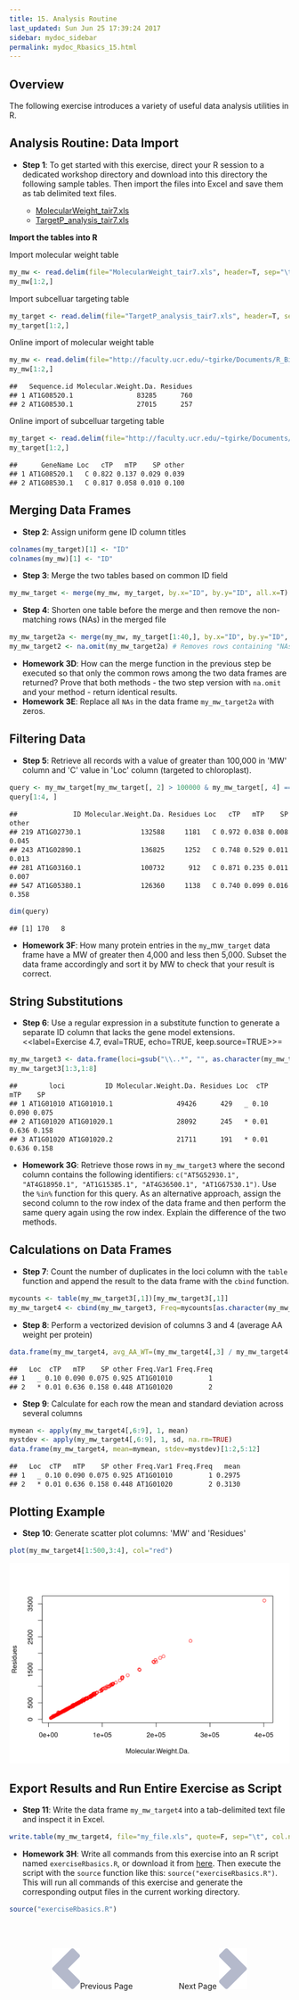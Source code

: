 ```yaml
---
title: 15. Analysis Routine
last_updated: Sun Jun 25 17:39:24 2017
sidebar: mydoc_sidebar
permalink: mydoc_Rbasics_15.html
---
```


## Overview

The following exercise introduces a variety of useful data analysis utilities in R. 

## Analysis Routine: Data Import

- __Step 1__: To get started with this exercise, direct your R session to a dedicated workshop directory and download into this directory the following sample tables. Then import the files into Excel and save them as tab delimited text files.

    - [MolecularWeight_tair7.xls](http://faculty.ucr.edu/~tgirke/Documents/R_BioCond/Samples/MolecularWeight_tair7.xls)
    - [TargetP_analysis_tair7.xls](http://faculty.ucr.edu/~tgirke/Documents/R_BioCond/Samples/TargetP_analysis_tair7.xls)

__Import the tables into R__

Import molecular weight table


```r
my_mw <- read.delim(file="MolecularWeight_tair7.xls", header=T, sep="\t") 
my_mw[1:2,]
```

Import subcelluar targeting table

```r
my_target <- read.delim(file="TargetP_analysis_tair7.xls", header=T, sep="\t") 
my_target[1:2,]
```

Online import of molecular weight table

```r
my_mw <- read.delim(file="http://faculty.ucr.edu/~tgirke/Documents/R_BioCond/Samples/MolecularWeight_tair7.xls", header=T, sep="\t") 
my_mw[1:2,]
```

```
##   Sequence.id Molecular.Weight.Da. Residues
## 1 AT1G08520.1                83285      760
## 2 AT1G08530.1                27015      257
```

Online import of subcelluar targeting table

```r
my_target <- read.delim(file="http://faculty.ucr.edu/~tgirke/Documents/R_BioCond/Samples/TargetP_analysis_tair7.xls", header=T, sep="\t") 
my_target[1:2,]
```

```
##      GeneName Loc   cTP   mTP    SP other
## 1 AT1G08520.1   C 0.822 0.137 0.029 0.039
## 2 AT1G08530.1   C 0.817 0.058 0.010 0.100
```

## Merging Data Frames

- __Step 2__: Assign uniform gene ID column titles


```r
colnames(my_target)[1] <- "ID"
colnames(my_mw)[1] <- "ID" 
```

- __Step 3__: Merge the two tables based on common ID field


```r
my_mw_target <- merge(my_mw, my_target, by.x="ID", by.y="ID", all.x=T)
```

- __Step 4__: Shorten one table before the merge and then remove the non-matching rows (NAs) in the merged file


```r
my_mw_target2a <- merge(my_mw, my_target[1:40,], by.x="ID", by.y="ID", all.x=T)  # To remove non-matching rows, use the argument setting 'all=F'.
my_mw_target2 <- na.omit(my_mw_target2a) # Removes rows containing "NAs" (non-matching rows).
```

- __Homework 3D__: How can the merge function in the previous step be executed so that only the common rows among the two data frames are returned? Prove that both methods - the two step version with `na.omit` and your method - return identical results. 
- __Homework 3E__: Replace all `NAs` in the data frame `my_mw_target2a` with zeros.



## Filtering Data

- __Step 5__: Retrieve all records with a value of greater than 100,000 in 'MW' column and 'C' value in 'Loc' column (targeted to chloroplast).


```r
query <- my_mw_target[my_mw_target[, 2] > 100000 & my_mw_target[, 4] == "C", ] 
query[1:4, ]
```

```
##              ID Molecular.Weight.Da. Residues Loc   cTP   mTP    SP other
## 219 AT1G02730.1               132588     1181   C 0.972 0.038 0.008 0.045
## 243 AT1G02890.1               136825     1252   C 0.748 0.529 0.011 0.013
## 281 AT1G03160.1               100732      912   C 0.871 0.235 0.011 0.007
## 547 AT1G05380.1               126360     1138   C 0.740 0.099 0.016 0.358
```

```r
dim(query)
```

```
## [1] 170   8
```

- __Homework 3F__: How many protein entries in the `my`_mw`_target` data frame have a MW of greater then 4,000 and less then 5,000. Subset the data frame accordingly and sort it by MW to check that your result is correct.


## String Substitutions

- __Step 6__: Use a regular expression in a substitute function to generate a separate ID column that lacks the gene model extensions.
<<label=Exercise 4.7, eval=TRUE, echo=TRUE, keep.source=TRUE>>=


```r
my_mw_target3 <- data.frame(loci=gsub("\\..*", "", as.character(my_mw_target[,1]), perl = TRUE), my_mw_target)
my_mw_target3[1:3,1:8]
```

```
##        loci          ID Molecular.Weight.Da. Residues Loc  cTP   mTP    SP
## 1 AT1G01010 AT1G01010.1                49426      429   _ 0.10 0.090 0.075
## 2 AT1G01020 AT1G01020.1                28092      245   * 0.01 0.636 0.158
## 3 AT1G01020 AT1G01020.2                21711      191   * 0.01 0.636 0.158
```

- __Homework 3G__: Retrieve those rows in `my_mw_target3` where the second column contains the following identifiers: `c("AT5G52930.1", "AT4G18950.1", "AT1G15385.1", "AT4G36500.1", "AT1G67530.1")`. Use the `%in%` function for this query. As an alternative approach, assign the second column to the row index of the data frame and then perform the same query again using the row index. Explain the difference of the two methods.

## Calculations on Data Frames

- __Step 7__: Count the number of duplicates in the loci column with the `table` function and append the result to the data frame with the `cbind` function.


```r
mycounts <- table(my_mw_target3[,1])[my_mw_target3[,1]]
my_mw_target4 <- cbind(my_mw_target3, Freq=mycounts[as.character(my_mw_target3[,1])]) 
```

- __Step 8__: Perform a vectorized devision of columns 3 and 4 (average AA weight per protein)


```r
data.frame(my_mw_target4, avg_AA_WT=(my_mw_target4[,3] / my_mw_target4[,4]))[1:2,5:11] 
```

```
##   Loc  cTP   mTP    SP other Freq.Var1 Freq.Freq
## 1   _ 0.10 0.090 0.075 0.925 AT1G01010         1
## 2   * 0.01 0.636 0.158 0.448 AT1G01020         2
```

- __Step 9__: Calculate for each row the mean and standard deviation across several columns


```r
mymean <- apply(my_mw_target4[,6:9], 1, mean)
mystdev <- apply(my_mw_target4[,6:9], 1, sd, na.rm=TRUE)
data.frame(my_mw_target4, mean=mymean, stdev=mystdev)[1:2,5:12] 
```

```
##   Loc  cTP   mTP    SP other Freq.Var1 Freq.Freq   mean
## 1   _ 0.10 0.090 0.075 0.925 AT1G01010         1 0.2975
## 2   * 0.01 0.636 0.158 0.448 AT1G01020         2 0.3130
```

## Plotting Example

- __Step 10__: Generate scatter plot columns: 'MW' and 'Residues' 


```r
plot(my_mw_target4[1:500,3:4], col="red")
```

<img src="./pages/mydoc/Rbasics_files/plot_example-1.png" width="672" />

## Export Results and Run Entire Exercise as Script

- __Step 11__: Write the data frame `my_mw_target4` into a tab-delimited text file and inspect it in Excel.


```r
write.table(my_mw_target4, file="my_file.xls", quote=F, sep="\t", col.names = NA) 
```

- __Homework 3H__: Write all commands from this exercise into an R script named `exerciseRbasics.R`, or download it from [here](http://faculty.ucr.edu/~tgirke/Documents/R_BioCond/My_R_Scripts/exerciseRbasics.R). Then execute the script with the `source` function like this: `source("exerciseRbasics.R")`. This will run all commands of this exercise and generate the corresponding output files in the current working directory.


```r
source("exerciseRbasics.R")
```


<br><br><center><a href="mydoc_Rbasics_14.html"><img src="images/left_arrow.png" alt="Previous page."></a>Previous Page &nbsp; &nbsp; &nbsp; &nbsp; &nbsp; &nbsp; &nbsp; &nbsp; &nbsp; &nbsp; Next Page
<a href="mydoc_Rbasics_16.html"><img src="images/right_arrow.png" alt="Next page."></a></center>
